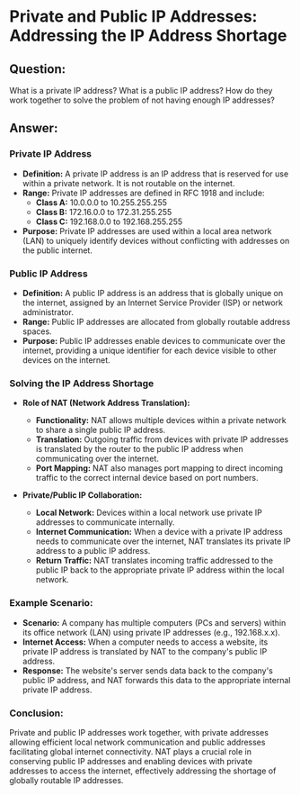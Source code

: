 # Private and Public IP Addresses: Addressing the IP Address Shortage

## Question:

What is a private IP address? What is a public IP address? How do they work together to solve the problem of not having enough IP addresses?

## Answer:

### Private IP Address

- **Definition:** A private IP address is an IP address that is reserved for use within a private network. It is not routable on the internet.
- **Range:** Private IP addresses are defined in RFC 1918 and include:
  - **Class A:** 10.0.0.0 to 10.255.255.255
  - **Class B:** 172.16.0.0 to 172.31.255.255
  - **Class C:** 192.168.0.0 to 192.168.255.255
- **Purpose:** Private IP addresses are used within a local area network (LAN) to uniquely identify devices without conflicting with addresses on the public internet.

### Public IP Address

- **Definition:** A public IP address is an address that is globally unique on the internet, assigned by an Internet Service Provider (ISP) or network administrator.
- **Range:** Public IP addresses are allocated from globally routable address spaces.
- **Purpose:** Public IP addresses enable devices to communicate over the internet, providing a unique identifier for each device visible to other devices on the internet.

### Solving the IP Address Shortage

- **Role of NAT (Network Address Translation):**
  - **Functionality:** NAT allows multiple devices within a private network to share a single public IP address.
  - **Translation:** Outgoing traffic from devices with private IP addresses is translated by the router to the public IP address when communicating over the internet.
  - **Port Mapping:** NAT also manages port mapping to direct incoming traffic to the correct internal device based on port numbers.

- **Private/Public IP Collaboration:**
  - **Local Network:** Devices within a local network use private IP addresses to communicate internally.
  - **Internet Communication:** When a device with a private IP address needs to communicate over the internet, NAT translates its private IP address to a public IP address.
  - **Return Traffic:** NAT translates incoming traffic addressed to the public IP back to the appropriate private IP address within the local network.

### Example Scenario:

- **Scenario:** A company has multiple computers (PCs and servers) within its office network (LAN) using private IP addresses (e.g., 192.168.x.x).
- **Internet Access:** When a computer needs to access a website, its private IP address is translated by NAT to the company's public IP address.
- **Response:** The website's server sends data back to the company's public IP address, and NAT forwards this data to the appropriate internal private IP address.

### Conclusion:

Private and public IP addresses work together, with private addresses allowing efficient local network communication and public addresses facilitating global internet connectivity. NAT plays a crucial role in conserving public IP addresses and enabling devices with private addresses to access the internet, effectively addressing the shortage of globally routable IP addresses.

